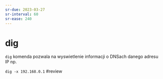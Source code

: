 ```yaml
---
sr-due: 2023-03-27
sr-interval: 60
sr-ease: 240
---
```


# dig
`dig` komenda pozwala na wyswietlenie informacji o DNSach danego adresu IP np.

`dig -x 192.168.0.1`
#review